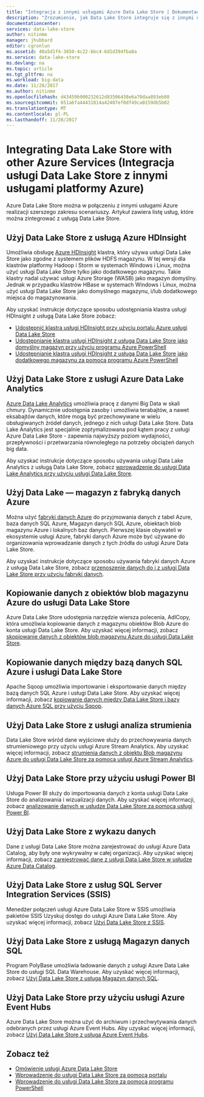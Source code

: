 ```yaml
---
title: "Integracja z innymi usługami Azure Data Lake Store | Dokumentacja firmy Microsoft"
description: "Zrozumienie, jak Data Lake Store integruje się z innymi usługami platformy Azure"
documentationcenter: 
services: data-lake-store
author: nitinme
manager: jhubbard
editor: cgronlun
ms.assetid: 48a5d1f4-3850-4c22-bbc4-6d1d394fba8a
ms.service: data-lake-store
ms.devlang: na
ms.topic: article
ms.tgt_pltfrm: na
ms.workload: big-data
ms.date: 11/28/2017
ms.author: nitinme
ms.openlocfilehash: d43459b900232612d83506438e6a70daa893eb80
ms.sourcegitcommit: 651a6fa44431814a42407ef0df49ca0159db5b02
ms.translationtype: MT
ms.contentlocale: pl-PL
ms.lasthandoff: 11/28/2017
---
```

# <a name="integrating-data-lake-store-with-other-azure-services"></a>Integrating Data Lake Store with other Azure Services (Integracja usługi Data Lake Store z innymi usługami platformy Azure)
Azure Data Lake Store można w połączeniu z innymi usługami Azure realizacji szerszego zakresu scenariuszy. Artykuł zawiera listę usług, które można zintegrować z usługą Data Lake Store.

## <a name="use-data-lake-store-with-azure-hdinsight"></a>Użyj Data Lake Store z usługą Azure HDInsight
Umożliwia obsługę [Azure HDInsight](https://azure.microsoft.com/documentation/learning-paths/hdinsight-self-guided-hadoop-training/) klastra, który używa usługi Data Lake Store jako zgodne z systemem plików HDFS magazynu. W tej wersji dla klastrów platformy Hadoop i Storm w systemach Windows i Linux, można użyć usługi Data Lake Store tylko jako dodatkowego magazynu. Takie klastry nadal używać usługi Azure Storage (WASB) jako magazyn domyślny. Jednak w przypadku klastrów HBase w systemach Windows i Linux, można użyć usługi Data Lake Store jako domyślnego magazynu, i/lub dodatkowego miejsca do magazynowania.

Aby uzyskać instrukcje dotyczące sposobu udostępniania klastra usługi HDInsight z usługą Data Lake Store zobacz:

* [Udostępnić klastra usługi HDInsight przy użyciu portalu Azure usługi Data Lake Store](data-lake-store-hdinsight-hadoop-use-portal.md)
* [Udostępnianie klastra usługi HDInsight z usługą Data Lake Store jako domyślny magazyn przy użyciu programu Azure PowerShell](data-lake-store-hdinsight-hadoop-use-powershell-for-default-storage.md)
* [Udostępnianie klastra usługi HDInsight z usługą Data Lake Store jako dodatkowego magazynu za pomocą programu Azure PowerShell](data-lake-store-hdinsight-hadoop-use-powershell.md)

## <a name="use-data-lake-store-with-azure-data-lake-analytics"></a>Użyj Data Lake Store z usługi Azure Data Lake Analytics
[Azure Data Lake Analytics](../data-lake-analytics/data-lake-analytics-overview.md) umożliwia pracę z danymi Big Data w skali chmury. Dynamicznie udostępnia zasoby i umożliwia terabajtów, a nawet eksabajtów danych, które mogą być przechowywane w wielu obsługiwanych źródeł danych, jednego z nich usługi Data Lake Store. Data Lake Analytics jest specjalnie zoptymalizowana pod kątem pracy z usługi Azure Data Lake Store - zapewnia najwyższy poziom wydajności, przepływności i przetwarzania równoległego na potrzeby obciążeń danych big data.

Aby uzyskać instrukcje dotyczące sposobu używania usługi Data Lake Analytics z usługą Data Lake Store, zobacz [wprowadzenie do usługi Data Lake Analytics przy użyciu usługi Data Lake Store](../data-lake-analytics/data-lake-analytics-get-started-portal.md).

## <a name="use-data-lake-store-with-azure-data-factory"></a>Użyj Data Lake — magazyn z fabryką danych Azure
Można użyć [fabryki danych Azure](https://azure.microsoft.com/services/data-factory/) do przyjmowania danych z tabel Azure, baza danych SQL Azure, Magazyn danych SQL Azure, obiektach blob magazynu Azure i lokalnych baz danych. Pierwszej klasie obywateli w ekosystemie usługi Azure, fabryki danych Azure może być używane do organizowania wprowadzanie danych z tych źródła do usługi Azure Data Lake Store.

Aby uzyskać instrukcje dotyczące sposobu używania fabryki danych Azure z usługą Data Lake Store, zobacz [przenoszenie danych do i z usługi Data Lake Store przy użyciu fabryki danych](../data-factory/connector-azure-data-lake-store.md).

## <a name="copy-data-from-azure-storage-blobs-into-data-lake-store"></a>Kopiowanie danych z obiektów blob magazynu Azure do usługi Data Lake Store
Azure Data Lake Store udostępnia narzędzie wiersza polecenia, AdlCopy, która umożliwia kopiowanie danych z magazynu obiektów Blob Azure do konta usługi Data Lake Store. Aby uzyskać więcej informacji, zobacz [skopiowanie danych z obiektów blob magazynu Azure do usługi Data Lake Store](data-lake-store-copy-data-azure-storage-blob.md).

## <a name="copy-data-between-azure-sql-database-and-data-lake-store"></a>Kopiowanie danych między bazą danych SQL Azure i usługi Data Lake Store
Apache Sqoop umożliwia importowanie i eksportowanie danych między bazą danych SQL Azure i usługi Data Lake Store. Aby uzyskać więcej informacji, zobacz [kopiowanie danych między Data Lake Store i bazy danych Azure SQL przy użyciu Sqoop](data-lake-store-data-transfer-sql-sqoop.md).

## <a name="use-data-lake-store-with-stream-analytics"></a>Użyj Data Lake Store z usługi analiza strumienia
Data Lake Store wśród dane wyjściowe służy do przechowywania danych strumieniowego przy użyciu usługi Azure Stream Analytics. Aby uzyskać więcej informacji, zobacz [strumienia danych z obiektu Blob magazynu Azure do usługi Data Lake Store za pomocą usługi Azure Stream Analytics](data-lake-store-stream-analytics.md).

## <a name="use-data-lake-store-with-power-bi"></a>Użyj Data Lake Store przy użyciu usługi Power BI
Usługa Power BI służy do importowania danych z konta usługi Data Lake Store do analizowania i wizualizacji danych. Aby uzyskać więcej informacji, zobacz [analizowanie danych w usłudze Data Lake Store za pomocą usługi Power BI](data-lake-store-power-bi.md).

## <a name="use-data-lake-store-with-data-catalog"></a>Użyj Data Lake Store z wykazu danych
Dane z usługi Data Lake Store można zarejestrować do usługi Azure Data Catalog, aby były one wykrywalny w całej organizacji. Aby uzyskać więcej informacji, zobacz [zarejestrować dane z usługi Data Lake Store w usłudze Azure Data Catalog](data-lake-store-with-data-catalog.md).

## <a name="use-data-lake-store-with-sql-server-integration-services-ssis"></a>Użyj Data Lake Store z usług SQL Server Integration Services (SSIS)
Menedżer połączeń usługi Azure Data Lake Store w SSIS umożliwia pakietów SSIS Uzyskuj dostęp do usługi Azure Data Lake Store. Aby uzyskać więcej informacji, zobacz [Użyj Data Lake Store z SSIS](https://docs.microsoft.com/sql/integration-services/connection-manager/azure-data-lake-store-connection-manager).

## <a name="use-data-lake-store-with-sql-data-warehouse"></a>Użyj Data Lake Store z usługą Magazyn danych SQL
Program PolyBase umożliwia ładowanie danych z usługi Azure Data Lake Store do usługi SQL Data Warehouse. Aby uzyskać więcej informacji, zobacz [Użyj Data Lake Store z usługą Magazyn danych SQL](../sql-data-warehouse/sql-data-warehouse-load-from-azure-data-lake-store.md).

## <a name="use-data-lake-store-with-azure-event-hubs"></a>Użyj Data Lake Store przy użyciu usługi Azure Event Hubs
Azure Data Lake Store można użyć do archiwum i przechwytywania danych odebranych przez usługi Azure Event Hubs. Aby uzyskać więcej informacji, zobacz [Użyj Data Lake Store z usługą Azure Event Hubs](data-lake-store-archive-eventhub-capture.md).

## <a name="see-also"></a>Zobacz też
* [Omówienie usługi Azure Data Lake Store](data-lake-store-overview.md)
* [Wprowadzenie do usługi Data Lake Store za pomocą portalu](data-lake-store-get-started-portal.md)
* [Wprowadzenie do usługi Data Lake Store za pomocą programu PowerShell](data-lake-store-get-started-powershell.md)  

